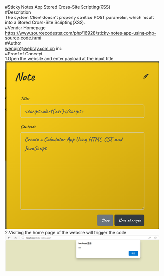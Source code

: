 #Sticky Notes App Stored Cross-Site Scripting(XSS)
<br>
#Description
<br>
The system Client doesn't properly sanitise POST parameter, which
result into a Stored Cross-Site Scripting(XSS).
<br>
#Vendor Homepage
<br>
https://www.sourcecodester.com/php/16928/sticky-notes-app-using-php-source-code.html
<br>
#Author
<br>
wenqin@webray.com.cn inc
<br>
#Proof of Concept
<br>
1.Open the website and enter payload at the input title
<br>
![sticky-notes-app-1.png](../img/sticky-notes-app-1.png "1")<br />
2.Visiting the home page of the website will trigger the code
<br>
![sticky-notes-app-2.png](../img/sticky-notes-app-2.png "1")<br />